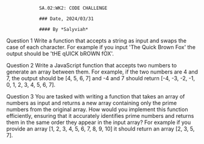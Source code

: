                 SA.02:WK2: CODE CHALLENGE

                ### Date, 2024/03/31

                #### By *Salyviah*

Question 1
Write a function that accepts a string as input and swaps the case of each character.  For example if you input 'The Quick Brown Fox' the output should be 'tHE qUICK bROWN fOX'.


Question 2
Write a JavaScript function that accepts two numbers to generate an array between them. For example, if the two numbers are 4 and 7, the output should be [4, 5, 6, 7] and -4 and 7 should return [-4, -3, -2, -1, 0, 1, 2, 3, 4, 5, 6, 7].


Question 3
You are tasked with writing a function that takes an array of numbers as input and returns a new array containing only the prime numbers from the original array. How would you implement this function efficiently, ensuring that it accurately identifies prime numbers and returns them in the same order they appear in the input array? For example if you provide an array [1, 2, 3, 4, 5, 6, 7, 8, 9, 10] it should return an array [2, 3, 5, 7].